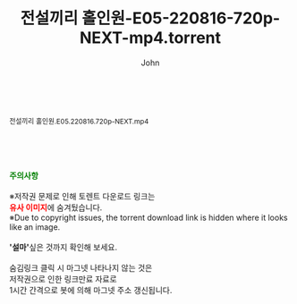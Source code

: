 ﻿---
layout: post
title:  "전설끼리 홀인원-E05-220816-720p-NEXT-mp4.torrent"
author: John
categories: [ 방송/음악 ]
tags: [  ]
image:  
description: "전설끼리 홀인원-E05-220816-720p-NEXT-mp4 torrent 정보 공유"
toc: true
toc_sticky: true
---

<br>
<div class="view-img">
<a class="view_image" href="http://torrentmobile61.com/bbs/view_image.php?fn=%2Fdata%2Ffile%2Fmusic%2F3735183265_zofdOx5N_cf102f0eced9d73b5998fe67bc5a08202160ef6b.jpg" target="_blank"><img alt="" class="img-tag" content="http://torrentmobile61.com/data/file/music/3735183265_zofdOx5N_cf102f0eced9d73b5998fe67bc5a08202160ef6b.jpg" itemprop="image" src="http://torrentmobile61.com/data/file/music/3735183265_zofdOx5N_cf102f0eced9d73b5998fe67bc5a08202160ef6b.jpg"/></a></div><div class="view-content" itemprop="description">
<p><span style="font-size:12px;">전설끼리 홀인원.E05.220816.720p-NEXT.mp4</span> </p> </div>
    
<br><br><br>
<p data-ke-size="size16"><b><span style="color: green;">주의사항</span></b><br /><br />※저작권 문제로 인해 토렌트 다운로드 링크는<br /><b><span style="color: red;">유사 이미지</span></b>에 숨겨뒀습니다.<br />※Due to copyright issues, the torrent download link is hidden where it looks like an image.<br /><br /><b>'설마'</b>싶은 것까지 확인해 보세요.<br /><br />숨김링크 클릭 시 마그넷 나타나지 않는 것은<br />저작권으로 인한 링크만료 자료로<br />1시간 간격으로 봇에 의해 마그넷 주소 갱신됩니다.</p>
